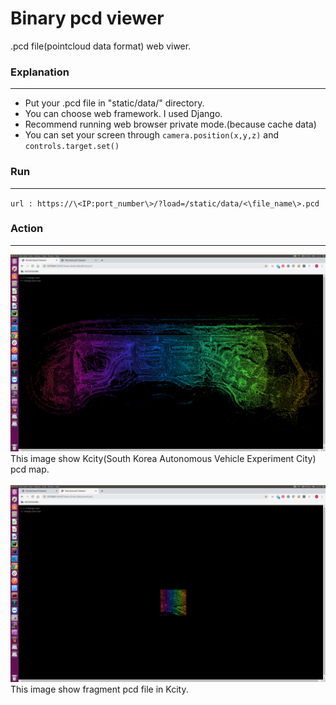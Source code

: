 # Binary pcd viewer
.pcd file(pointcloud data format) web viwer.

### Explanation
------
- Put your .pcd file in "static/data/" directory.
- You can choose web framework. I used Django.
- Recommend running web browser private mode.(because cache data)
- You can set your screen through `camera.position(x,y,z)` and `controls.target.set()`

### Run
------
`url : https://\<IP:port_number\>/?load=/static/data/<\file_name\>.pcd`


### Action
------
<img src="kcity.png" width="100%" height="55%">
This image show Kcity(South Korea Autonomous Vehicle Experiment City) pcd map.<br><br>

<img src="voxel.png" width="100%" height="55%">
This image show fragment pcd file in Kcity.
 

